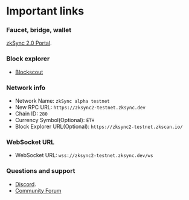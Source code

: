 # Important links

### Faucet, bridge, wallet

[zkSync 2.0 Portal](https://portal.zksync.io).

### Block explorer

- [Blockscout](https://zksync2-testnet.zkscan.io)

### Network info

- Network Name: `zkSync alpha testnet`
- New RPC URL: `https://zksync2-testnet.zksync.dev`
- Chain ID: `280`
- Currency Symbol(Optional): `ETH`
- Block Explorer URL(Optional): `https://zksync2-testnet.zkscan.io/`

### WebSocket URL

- WebSocket URL: `wss://zksync2-testnet.zksync.dev/ws`

### Questions and support

- [Discord](https://discord.gg/px2aR7w).
- [Community Forum](https://community.zksync.io/)
